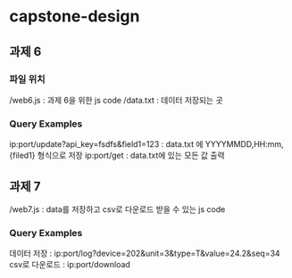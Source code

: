 # capstone-design

## 과제 6
### 파일 위치
/web6.js : 과제 6을 위한 js code
/data.txt : 데이터 저장되는 곳

### Query Examples
ip:port/update?api_key=fsdfs&field1=123 : data.txt 에 YYYYMMDD,HH:mm,{filed1} 형식으로
저장
ip:port/get : data.txt에 있는 모든 값 출력

## 과제 7
/web7.js : data를 저장하고 csv로 다운로드 받을 수 있는 js code

### Query Examples
데이터 저장 : ip:port/log?device=202&unit=3&type=T&value=24.2&seq=34
csv로 다운로드 : ip:port/download
